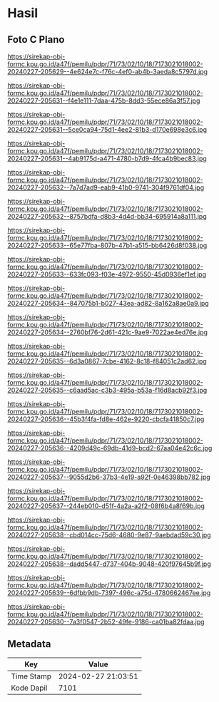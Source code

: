 # Hasil

## Foto C Plano

https://sirekap-obj-formc.kpu.go.id/a47f/pemilu/pdpr/71/73/02/10/18/7173021018002-20240227-205629--4e624e7c-f76c-4ef0-ab4b-3aeda8c5797d.jpg

https://sirekap-obj-formc.kpu.go.id/a47f/pemilu/pdpr/71/73/02/10/18/7173021018002-20240227-205631--f4e1e111-7daa-475b-8dd3-55ece86a3f57.jpg

https://sirekap-obj-formc.kpu.go.id/a47f/pemilu/pdpr/71/73/02/10/18/7173021018002-20240227-205631--5ce0ca94-75d1-4ee2-81b3-d170e698e3c6.jpg

https://sirekap-obj-formc.kpu.go.id/a47f/pemilu/pdpr/71/73/02/10/18/7173021018002-20240227-205631--4ab9175d-a471-4780-b7d9-4fca4b9bec83.jpg

https://sirekap-obj-formc.kpu.go.id/a47f/pemilu/pdpr/71/73/02/10/18/7173021018002-20240227-205632--7a7d7ad9-eab9-41b0-9741-304f9761df04.jpg

https://sirekap-obj-formc.kpu.go.id/a47f/pemilu/pdpr/71/73/02/10/18/7173021018002-20240227-205632--8757bdfa-d8b3-4d4d-bb34-695914a8a111.jpg

https://sirekap-obj-formc.kpu.go.id/a47f/pemilu/pdpr/71/73/02/10/18/7173021018002-20240227-205633--65e77fba-807b-47b1-a515-bb6426d8f038.jpg

https://sirekap-obj-formc.kpu.go.id/a47f/pemilu/pdpr/71/73/02/10/18/7173021018002-20240227-205633--633fc093-f03e-4972-9550-45d0936ef1ef.jpg

https://sirekap-obj-formc.kpu.go.id/a47f/pemilu/pdpr/71/73/02/10/18/7173021018002-20240227-205634--847075b1-b027-43ea-ad82-8a162a8ae0a9.jpg

https://sirekap-obj-formc.kpu.go.id/a47f/pemilu/pdpr/71/73/02/10/18/7173021018002-20240227-205634--2760bf76-2d61-421c-9ae9-7022ae4ed76e.jpg

https://sirekap-obj-formc.kpu.go.id/a47f/pemilu/pdpr/71/73/02/10/18/7173021018002-20240227-205635--6d3a0867-7cbe-4162-8c18-f84051c2ad62.jpg

https://sirekap-obj-formc.kpu.go.id/a47f/pemilu/pdpr/71/73/02/10/18/7173021018002-20240227-205635--c6aad5ac-c3b3-495a-b53a-f16d8acb92f3.jpg

https://sirekap-obj-formc.kpu.go.id/a47f/pemilu/pdpr/71/73/02/10/18/7173021018002-20240227-205636--45b3f4fa-fd8e-462e-9220-cbcfa41850c7.jpg

https://sirekap-obj-formc.kpu.go.id/a47f/pemilu/pdpr/71/73/02/10/18/7173021018002-20240227-205636--4209d49c-69db-41d9-bcd2-67aa04e42c6c.jpg

https://sirekap-obj-formc.kpu.go.id/a47f/pemilu/pdpr/71/73/02/10/18/7173021018002-20240227-205637--9055d2b6-37b3-4e19-a92f-0e46398bb782.jpg

https://sirekap-obj-formc.kpu.go.id/a47f/pemilu/pdpr/71/73/02/10/18/7173021018002-20240227-205637--244eb010-d51f-4a2a-a2f2-08f6b4a8f69b.jpg

https://sirekap-obj-formc.kpu.go.id/a47f/pemilu/pdpr/71/73/02/10/18/7173021018002-20240227-205638--cbd014cc-75d6-4680-9e87-9aebdad59c30.jpg

https://sirekap-obj-formc.kpu.go.id/a47f/pemilu/pdpr/71/73/02/10/18/7173021018002-20240227-205638--dadd5447-d737-404b-9048-420f97645b9f.jpg

https://sirekap-obj-formc.kpu.go.id/a47f/pemilu/pdpr/71/73/02/10/18/7173021018002-20240227-205639--6dfbb9db-7397-496c-a75d-4780662467ee.jpg

https://sirekap-obj-formc.kpu.go.id/a47f/pemilu/pdpr/71/73/02/10/18/7173021018002-20240227-205630--7a3f0547-2b52-49fe-9186-ca01ba82fdaa.jpg


## Metadata

| Key        | Value               |
| ---------- | ------------------- |
| Time Stamp | 2024-02-27 21:03:51 |
| Kode Dapil | 7101                |



